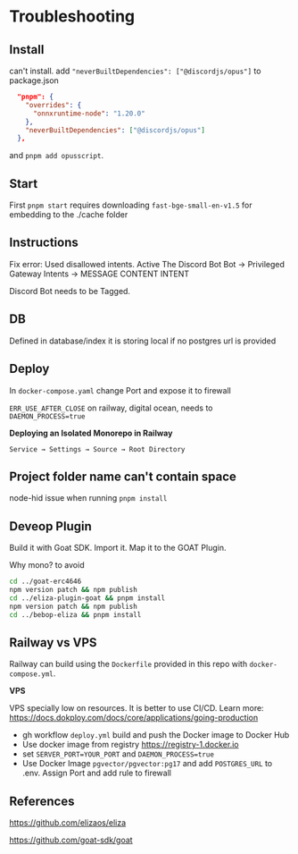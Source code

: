 
# Troubleshooting

## Install

can't install. add `"neverBuiltDependencies": ["@discordjs/opus"]` to package.json

```json
  "pnpm": {
    "overrides": {
      "onnxruntime-node": "1.20.0"
    },
    "neverBuiltDependencies": ["@discordjs/opus"]
  },
```

and `pnpm add opusscript`.

## Start

First `pnpm start` requires downloading `fast-bge-small-en-v1.5` for embedding to the ./cache folder


## Instructions

Fix error: Used disallowed intents. Active The Discord Bot
Bot -> Privileged Gateway Intents -> MESSAGE CONTENT INTENT

Discord Bot needs to be Tagged.


## DB

Defined in database/index
it is storing local if no postgres url is provided

## Deploy

In `docker-compose.yaml` change Port and expose it to firewall

`ERR_USE_AFTER_CLOSE`
on railway, digital ocean, needs to `DAEMON_PROCESS=true`

**Deploying an Isolated Monorepo in Railway**

`Service → Settings → Source → Root Directory`


## Project folder name can't contain space

node-hid issue when running `pnpm install`

## Deveop Plugin

Build it with Goat SDK. Import it. Map it to the GOAT Plugin.

Why mono? to avoid 
```bash
cd ../goat-erc4646
npm version patch && npm publish
cd ../eliza-plugin-goat && pnpm install
npm version patch && npm publish
cd ../bebop-eliza && pnpm install
```

## Railway vs VPS

Railway can build using the `Dockerfile` provided in this repo with `docker-compose.yml`.

**VPS**

VPS specially low on resources. It is better to use CI/CD. Learn more: https://docs.dokploy.com/docs/core/applications/going-production
- gh workflow `deploy.yml` build and push the Docker image to Docker Hub
- Use docker image from registry https://registry-1.docker.io
- set `SERVER_PORT=YOUR_PORT` and `DAEMON_PROCESS=true`
- Use Docker Image `pgvector/pgvector:pg17` and add `POSTGRES_URL` to .env. Assign Port and add rule to firewall

## References

https://github.com/elizaos/eliza

https://github.com/goat-sdk/goat
